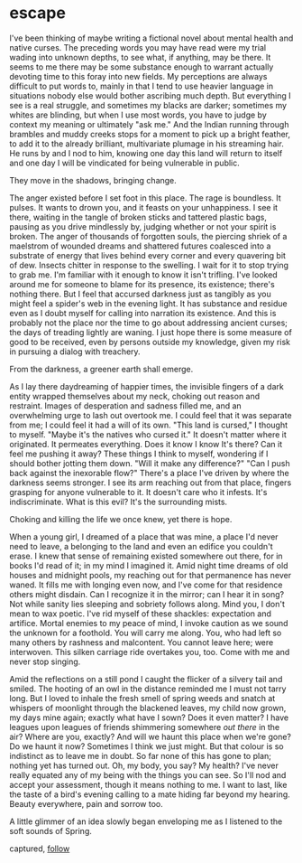 # escape

I've been thinking of maybe writing a fictional novel about mental health and native curses.  The preceding words you may have read were my trial wading into unknown depths, to see what, if anything, may be there.  It seems to me there may be some substance enough to warrant actually devoting time to this foray into new fields.  My perceptions are always difficult to put words to, mainly in that I tend to use heavier language in situations nobody else would bother ascribing much depth.  But everything I see is a real struggle, and sometimes my blacks are darker; sometimes my whites are blinding, but when I use most words, you have to judge by context my meaning or ultimately "ask me."  And the Indian running through brambles and muddy creeks stops for a moment to pick up a bright feather, to add it to the already brilliant, multivariate plumage in his streaming hair.  He runs by and I nod to him, knowing one day this land will return to itself and one day I will be vindicated for being vulnerable in public.

They move in the shadows, bringing change.

The anger existed before I set foot in this place.  The rage is boundless.  It pulses.  It wants to drown you, and it feasts on your unhappiness.  I see it there, waiting in the tangle of broken sticks and tattered plastic bags, pausing as you drive mindlessly by, judging whether or not your spirit is broken.  The anger of thousands of forgotten souls, the piercing shriek of a maelstrom of wounded dreams and shattered futures coalesced into a substrate of energy that lives behind every corner and every quavering bit of dew.  Insects chitter in response to the swelling.  I wait for it to stop trying to grab me.  I'm familiar with it enough to know it isn't trifling.  I've looked around me for someone to blame for its presence, its existence; there's nothing there.  But I feel that accursed darkness just as tangibly as you might feel a spider's web in the evening light.  It has substance and residue even as I doubt myself for calling into narration its existence.   And this is probably not the place nor the time to go about addressing ancient curses; the days of treading lightly are waning.  I just hope there is some measure of good to be received, even by persons outside my knowledge, given my risk in pursuing a dialog with treachery.

From the darkness, a greener earth shall emerge.

As I lay there daydreaming of happier times, the invisible fingers of a dark entity wrapped themselves about my neck, choking out reason and restraint.  Images of desperation and sadness filled me, and an overwhelming urge to lash out overtook me.  I could feel that it was separate from me; I could feel it had a will of its own.  "This land is cursed," I thought to myself.  "Maybe it's the natives who cursed it."  It doesn't matter where it originated.  It permeates everything.  Does it know I know It's there?  Can it feel me pushing it away?  These things I think to myself, wondering if I should bother jotting them down.  "Will it make any difference?"  "Can I push back against the inexorable flow?"  There's a place I've driven by where the darkness seems stronger.  I see its arm reaching out from that place, fingers grasping for anyone vulnerable to it.  It doesn't care who it infests.  It's indiscriminate.  What is this evil?  It's the surrounding mists.

Choking and killing the life we once knew, yet there is hope.

When a young girl, I dreamed of a place that was mine, a place I'd never need to leave, a belonging to the land and even an edifice you couldn't erase.  I knew that sense of remaining existed somewhere out there, for in books I'd read of it; in my mind I imagined it.  Amid night time dreams of old houses and midnight pools, my reaching out for that permanence has never waned.  It fills me with longing even now, and I've come for that residence others might disdain.  Can I recognize it in the mirror; can I hear it in song?  Not while sanity lies sleeping and sobriety follows along.  Mind you, I don't mean to wax poetic.  I've rid myself of these shackles:  expectation and artifice.  Mortal enemies to my peace of mind, I invoke caution as we sound the unknown for a foothold.  You will carry me along.  You, who had left so many others by rashness and malcontent.  You cannot leave here; were interwoven.  This silken carriage ride overtakes you, too.  Come with me and never stop singing.

Amid the reflections on a still pond I caught the flicker of a silvery tail and smiled.  The hooting of an owl in the distance reminded me I must not tarry long.  But I loved to inhale the fresh smell of spring weeds and snatch at whispers of moonlight through the blackened leaves, my child now grown, my days mine again; exactly what have I sown?  Does it even matter?  I have leagues upon leagues of friends shimmering somewhere *out there* in the air?  Where are you, exactly?  And will we haunt this place when we're gone?  Do we haunt it now?  Sometimes I think we just might.  But that colour is so indistinct as to leave me in doubt.  So far none of this has gone to plan; nothing yet has turned out.  Oh, my body, you say?  My health?  I've never really equated any of my being with the things you can see.  So I'll nod and accept your assessment, though it means nothing to me.  I want to last, like the taste of a bird's evening calling to a mate hiding far beyond my hearing.  Beauty everywhere, pain and sorrow too.

A little glimmer of an idea slowly began enveloping me as I listened to the soft sounds of Spring.

captured, [follow](https://www.facebook.com/deana.meana)
